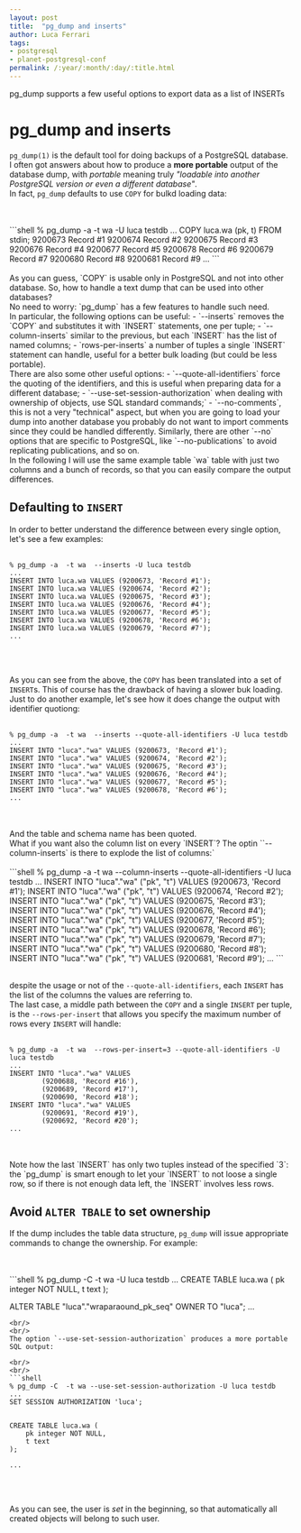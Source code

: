 ```yaml
---
layout: post
title:  "pg_dump and inserts"
author: Luca Ferrari
tags:
- postgresql
- planet-postgresql-conf
permalink: /:year/:month/:day/:title.html
---
```

pg_dump supports a few useful options to export data as a list of INSERTs


# pg_dump and inserts

`pg_dump(1)` is the default tool for doing backups of a PostgreSQL database.
<br/>
I often got answers about how to produce a **more portable** output of the database dump, with *portable* meaning truly *"loadable into another PostgreSQL version or even a different database"*.
<br/>
In fact, `pg_dump` defaults to use `COPY` for bulkd loading data:

<br/>
<br/>
```shell
% pg_dump -a  -t wa -U luca testdb 
...
COPY luca.wa (pk, t) FROM stdin;
9200673 Record #1
9200674 Record #2
9200675 Record #3
9200676 Record #4
9200677 Record #5
9200678 Record #6
9200679 Record #7
9200680 Record #8
9200681 Record #9
...
```
<br/>
<br/>
As you can guess, `COPY` is usable only in PostgreSQL and not into other database. So, how to handle a text dump that can be used into other databases?
<br/>
No need to worry: `pg_dump` has a few features to handle such need.
<br/>
In particular, the following options can be useful:
- `--inserts` removes the `COPY` and substitutes it with `INSERT` statements, one per tuple;
- `--column-inserts` similar to the previous, but each `INSERT` has the list of named columns;
- `rows-per-inserts` a number of tuples a single `INSERT` statement can handle, useful for a better bulk loading (but could be less portable).

<br/>
There are also some other useful options:
- `--quote-all-identifiers` force the quoting of the identifiers, and this is useful when preparing data for a different database;
- `--use-set-session-authorization` when dealing with ownership of objects, use SQL standard commands;`
- `--no-comments`, this is not a very "technical" aspect, but when you are going to load your dump into another database you probably do not want to import comments since they could be handled differently. Similarly, there are other `--no` options that are specific to PostgreSQL, like `--no-publications` to avoid replicating publications, and so on.

<br/>
In the following I will use the same example table `wa` table with just two columns and a bunch of records, so that you can easily compare the output differences.

## Defaulting to `INSERT`

In order to better understand the difference between every single option, let's see a few examples:
<br/>
<br/>
```shell
% pg_dump -a  -t wa  --inserts -U luca testdb 
...
INSERT INTO luca.wa VALUES (9200673, 'Record #1');
INSERT INTO luca.wa VALUES (9200674, 'Record #2');
INSERT INTO luca.wa VALUES (9200675, 'Record #3');
INSERT INTO luca.wa VALUES (9200676, 'Record #4');
INSERT INTO luca.wa VALUES (9200677, 'Record #5');
INSERT INTO luca.wa VALUES (9200678, 'Record #6');
INSERT INTO luca.wa VALUES (9200679, 'Record #7');
...
```
<br/>
<br/>

As you can see from the above, the `COPY` has been translated into a set of `INSERT`s. This of course has the drawback of having a slower buk loading.
<br/>
Just to do another example, let's see how it does change the output with identifier quotiong:
<br/>
<br/>
```shell
% pg_dump -a  -t wa  --inserts --quote-all-identifiers -U luca testdb 
...
INSERT INTO "luca"."wa" VALUES (9200673, 'Record #1');
INSERT INTO "luca"."wa" VALUES (9200674, 'Record #2');
INSERT INTO "luca"."wa" VALUES (9200675, 'Record #3');
INSERT INTO "luca"."wa" VALUES (9200676, 'Record #4');
INSERT INTO "luca"."wa" VALUES (9200677, 'Record #5');
INSERT INTO "luca"."wa" VALUES (9200678, 'Record #6');
...
```
<br/>
<br/>
And the table and schema name has been quoted.
<br/>
What if you want also the column list on every `INSERT`? The optin ``--column-inserts` is there to explode the list of columns:`
<br/>
<br/>
```shell
% pg_dump -a  -t wa  --column-inserts --quote-all-identifiers -U luca testdb 
...
INSERT INTO "luca"."wa" ("pk", "t") VALUES (9200673, 'Record #1');
INSERT INTO "luca"."wa" ("pk", "t") VALUES (9200674, 'Record #2');
INSERT INTO "luca"."wa" ("pk", "t") VALUES (9200675, 'Record #3');
INSERT INTO "luca"."wa" ("pk", "t") VALUES (9200676, 'Record #4');
INSERT INTO "luca"."wa" ("pk", "t") VALUES (9200677, 'Record #5');
INSERT INTO "luca"."wa" ("pk", "t") VALUES (9200678, 'Record #6');
INSERT INTO "luca"."wa" ("pk", "t") VALUES (9200679, 'Record #7');
INSERT INTO "luca"."wa" ("pk", "t") VALUES (9200680, 'Record #8');
INSERT INTO "luca"."wa" ("pk", "t") VALUES (9200681, 'Record #9');
...
```
<br/>
<br/>

despite the usage or not of the `--quote-all-identifiers`, each `INSERT` has the list of the columns the values are referring to.
<br/>
The last case, a middle path between the `COPY` and a single `INSERT` per tuple, is the `--rows-per-insert` that allows you specify the maximum number of rows every `INSERT` will handle:
<br/>
<br/>
```shell
% pg_dump -a  -t wa  --rows-per-insert=3 --quote-all-identifiers -U luca testdb 
...
INSERT INTO "luca"."wa" VALUES
        (9200688, 'Record #16'),
        (9200689, 'Record #17'),
        (9200690, 'Record #18');
INSERT INTO "luca"."wa" VALUES
        (9200691, 'Record #19'),
        (9200692, 'Record #20');
...
```
<br/>
<br/>
Note how the last `INSERT` has only two tuples instead of the specified `3`: the `pg_dump` is smart enough to let your `INSERT` to not loose a single row, so if there is not enough data left, the `INSERT` involves less rows.


## Avoid `ALTER TBALE` to set ownership

If the dump includes the table data structure, `pg_dump` will issue appropriate commands to change the ownership. For example:


<br/>
<br/>
```shell
% pg_dump -C  -t wa  -U luca testdb
...
CREATE TABLE luca.wa (
    pk integer NOT NULL,
    t text
);

ALTER TABLE "luca"."wraparaound_pk_seq" OWNER TO "luca";
...
```
<br/>
<br/>
The option `--use-set-session-authorization` produces a more portable SQL output:

<br/>
<br/>
```shell
% pg_dump -C  -t wa --use-set-session-authorization -U luca testdb
...
SET SESSION AUTHORIZATION 'luca';


CREATE TABLE luca.wa (
    pk integer NOT NULL,
    t text
);

...
```
<br/>
<br/>

As you can see, the user is *set* in the beginning, so that automatically all created objects will belong to such user.
